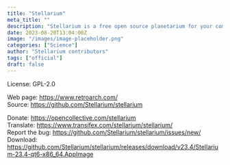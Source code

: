 ```yaml
---
title: "Stellarium"
meta_title: ""
description: "Stellarium is a free open source planetarium for your computer."
date: 2023-08-20T13:04:00Z
image: "/images/image-placeholder.png"
categories: ["Science"]
author: "Stellarium contributors"
tags: ["official"]
draft: false
---
```


License: GPL-2.0

Web page: https://www.retroarch.com/  
Source: https://github.com/Stellarium/stellarium

Donate: https://opencollective.com/stellarium  
Translate: https://www.transifex.com/stellarium/stellarium/  
Report the bug: https://github.com/Stellarium/stellarium/issues/new/  
Download: https://github.com/Stellarium/stellarium/releases/download/v23.4/Stellarium-23.4-qt6-x86_64.AppImage

